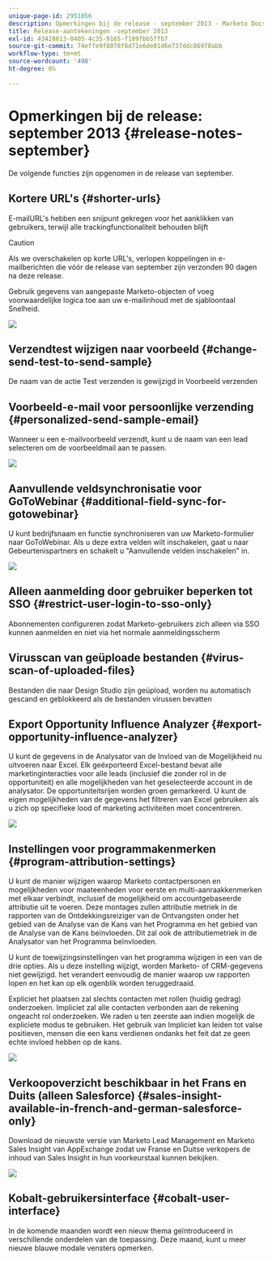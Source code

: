 ```yaml
---
unique-page-id: 2951056
description: Opmerkingen bij de release - september 2013 - Marketo Docs - Productdocumentatie
title: Release-aantekeningen -september 2013
exl-id: 43428813-0405-4c35-9165-f189fbb5ffb7
source-git-commit: 74effe9f8078f8d71e6de01d6e737ddc86978abb
workflow-type: tm+mt
source-wordcount: '498'
ht-degree: 0%

---
```


# Opmerkingen bij de release: september 2013 {#release-notes-september}

De volgende functies zijn opgenomen in de release van september.

## Kortere URL&#39;s {#shorter-urls}

E-mailURL&#39;s hebben een snijpunt gekregen voor het aanklikken van gebruikers, terwijl alle trackingfunctionaliteit behouden blijft

>[!CAUTION]
>
>Als we overschakelen op korte URL&#39;s, verlopen koppelingen in e-mailberichten die vóór de release van september zijn verzonden 90 dagen na deze release.

Gebruik gegevens van aangepaste Marketo-objecten of voeg voorwaardelijke logica toe aan uw e-mailinhoud met de sjabloontaal Snelheid.

![](assets/image2014-9-22-17-3a10-3a56.png)

## Verzendtest wijzigen naar voorbeeld {#change-send-test-to-send-sample}

De naam van de actie Test verzenden is gewijzigd in Voorbeeld verzenden

## Voorbeeld-e-mail voor persoonlijke verzending {#personalized-send-sample-email}

Wanneer u een e-mailvoorbeeld verzendt, kunt u de naam van een lead selecteren om de voorbeeldmail aan te passen.

![](assets/image2014-9-22-17-3a11-3a22.png)

## Aanvullende veldsynchronisatie voor GoToWebinar {#additional-field-sync-for-gotowebinar}

U kunt bedrijfsnaam en functie synchroniseren van uw Marketo-formulier naar GoToWebinar. Als u deze extra velden wilt inschakelen, gaat u naar Gebeurtenispartners en schakelt u &quot;Aanvullende velden inschakelen&quot; in.

![](assets/image2014-9-22-17-3a11-3a53.png)

## Alleen aanmelding door gebruiker beperken tot SSO {#restrict-user-login-to-sso-only}

Abonnementen configureren zodat Marketo-gebruikers zich alleen via SSO kunnen aanmelden en niet via het normale aanmeldingsscherm

## Virusscan van geüploade bestanden {#virus-scan-of-uploaded-files}

Bestanden die naar Design Studio zijn geüpload, worden nu automatisch gescand en geblokkeerd als de bestanden virussen bevatten

## Export Opportunity Influence Analyzer {#export-opportunity-influence-analyzer}

U kunt de gegevens in de Analysator van de Invloed van de Mogelijkheid nu uitvoeren naar Excel. Elk geëxporteerd Excel-bestand bevat alle marketinginteracties voor alle leads (inclusief die zonder rol in de opportuniteit) en alle mogelijkheden van het geselecteerde account in de analysator. De opportuniteitsrijen worden groen gemarkeerd. U kunt de eigen mogelijkheden van de gegevens het filtreren van Excel gebruiken als u zich op specifieke lood of marketing activiteiten moet concentreren.

![](assets/image2014-9-22-17-3a12-3a23.png)

## Instellingen voor programmakenmerken {#program-attribution-settings}

U kunt de manier wijzigen waarop Marketo contactpersonen en mogelijkheden voor maateenheden voor eerste en multi-aanraakkenmerken met elkaar verbindt, inclusief de mogelijkheid om accountgebaseerde attributie uit te voeren. Deze montages zullen attributie metriek in de rapporten van de Ontdekkingsreiziger van de Ontvangsten onder het gebied van de Analyse van de Kans van het Programma en het gebied van de Analyse van de Kans beïnvloeden. Dit zal ook de attributiemetriek in de Analysator van het Programma beïnvloeden.

U kunt de toewijzingsinstellingen van het programma wijzigen in een van de drie opties. Als u deze instelling wijzigt, worden Marketo- of CRM-gegevens niet gewijzigd. het verandert eenvoudig de manier waarop uw rapporten lopen en het kan op elk ogenblik worden teruggedraaid.

Expliciet het plaatsen zal slechts contacten met rollen (huidig gedrag) onderzoeken. Impliciet zal alle contacten verbonden aan de rekening ongeacht rol onderzoeken. We raden u ten zeerste aan indien mogelijk de expliciete modus te gebruiken. Het gebruik van Impliciet kan leiden tot valse positieven, mensen die een kans verdienen ondanks het feit dat ze geen echte invloed hebben op de kans.

![](assets/image2014-9-22-17-3a12-3a43.png)

## Verkoopoverzicht beschikbaar in het Frans en Duits (alleen Salesforce) {#sales-insight-available-in-french-and-german-salesforce-only}

Download de nieuwste versie van Marketo Lead Management en Marketo Sales Insight van AppExchange zodat uw Franse en Duitse verkopers de inhoud van Sales Insight in hun voorkeurstaal kunnen bekijken.

![](assets/image2014-9-22-17-3a13-3a12.png)

## Kobalt-gebruikersinterface {#cobalt-user-interface}

In de komende maanden wordt een nieuw thema geïntroduceerd in verschillende onderdelen van de toepassing. Deze maand, kunt u meer nieuwe blauwe modale vensters opmerken.
